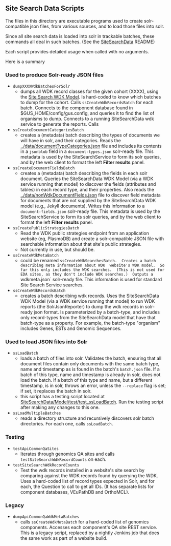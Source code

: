 ## Site Search Data Scripts
The files in this directory are executable programs used to create solr-compatible json files, from various sources, and to load those files into solr. 

Since all site search data is loaded into solr in trackable batches, these commands all deal in such batches. (See the [SiteSearchData](../../../..) README)

Each script provides detailed usage when called with no arguments.

Here is a summary

### Used to produce Solr-ready JSON files
* `dumpXXXXWdkBatchesForSolr`
  * dumps all WDK record classes for the given cohort (XXXX), using the [Site Search WDK Model](../lib/wdk).  Is hard-coded to know which batches to dump for the cohort.  Calls `ssCreateWdkRecordsBatch` for each batch.  Connects to the component database found in $GUS_HOME/config/gus.config, and queries it to find the list of organisms to dump.  Connects to a running SiteSearchData wdk service to generate the reports.  Calls 
* `ssCreateDocumentCategoriesBatch`
  * creates a (metadata) batch describing the types of documents we will have in solr, and their categories.  Reads the [../data/documentTypeCategories.json](../data/documentTypeCategories.json) file and includes its contents in a `jsonblob` field in a `document-types.json` solr-ready file.  This metadata is used by the SiteSearchService to form its solr queries, and by the web client to format the left **Filter results** panel.
* `ssCreateDocumentFieldsBatch`
  * creates a (metadata) batch describing the fields in each solr document.  Queries the SiteSearchData WDK Model (via a WDK service running that model) to discover the fields (attributes and tables) in each record type, and their properties.  Also reads the [../data/nonWdkDocumentFields.json](../data/nonWdkDocumentFields.json) file to discover field metadata for documents that are not supplied by the SiteSearchData WDK model (e.g., Jekyll documents).  Writes this information to a `document-fields.json` solr-ready file.  This metadata is used by the SiteSearchService to form its solr queries, and by the web client to format the left **Filter results** panel.
* `ssCreatePublicStrategiesBatch`
  * Read the WDK public strategies endpoint from an application website (eg, PlasmoDB) and create a solr-compatible JSON file with searchable information about that site's public strategies.
  * Not currently in use, but should be.
* `ssCreateWdkMetaBatch`
  * could be renamed `ssCreateWdkSearchesBatch.  Creates a batch describing meta information about WDK  website's WDK model.  So far this only includes the WDK searches.  (This is not used for EDA sites, as they don't include WDK searches.)  Outputs a `wdkmeta.json` solr-ready file.  This information is used for standard Site Search Service searches.
* `ssCreateWdkRecordsBatch`
  * creates a batch describing wdk records.  Uses the SiteSearchData WDK Model (via a WDK service running that model) to run WDK reports (the SolrJsonReporter) to dump the wdk records in solr-ready json format.  Is parameterized by a batch-type, and includes only record-types from the SiteSearchData model that have that batch-type as a property.  For example, the batch-type "organism" includes Genes, ESTs and Genomic Sequences.
  
### Used to load JSON files into Solr   
* `ssLoadBatch`
  * loads a batch of files into solr.  Validates the batch, ensuring that all document files contain only documents with the same batch type, name and timestamp as is found in the batch's `batch.json` file.  If a batch of this type, name and timestamp is already in solr, does not load the batch.  If a batch of this type and name, but a different timestamp, is in solr, throws an error, unless the `--replace` flag is set; if set, it replaces the batch in solr.
  * this script has a testing script located at [SiteSearchData/Model/test/test_ssLoadBatch](SiteSearchData/Model/test/test_ssLoadBatch). Run the testing script after making any changes to this one.
* `ssLoadMultipleBatches`
  * reads a directory structure and recursively discovers solr batch directories.  For each one, calls `ssLoadBatch`.
  
### Testing
* `testApiCommonQaSites`
  * Iterates through genomics QA sites and calls `testSiteSearchWdkRecordCounts` on each.
* `testSiteSearchWdkRecordCounts`
  * Test the wdk records installed in a website's site search by comparing against the WDK records found by querying the WDK. Uses a hard-coded list of record types expected in Solr, and for each, the Question to call to get all IDs.  (It has separate lists for component databases, VEuPathDB and OrthoMCL).

### Legacy
* `dumpApiCommonQaWdkMetaBatches`
  * calls `ssCreateWdkMetaBatch` for a hard-coded list of genomics components.  Accesses each component's QA site REST service.  This is a legacy script, replaced by a nightly Jenkins job that does the same work as part of a website build.
